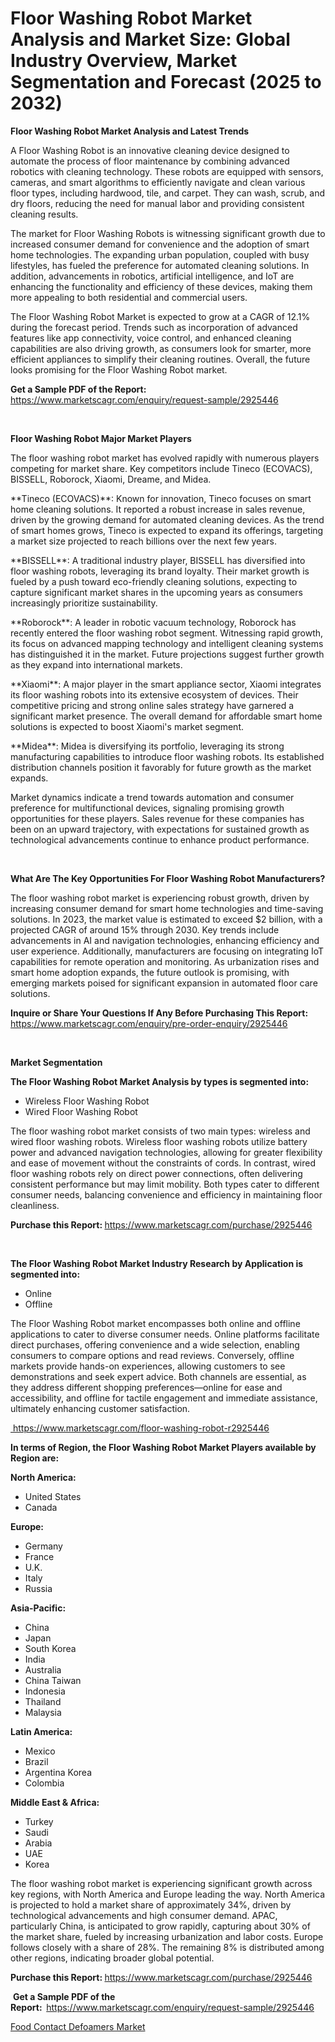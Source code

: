<p><h1>Floor Washing Robot Market Analysis and Market Size: Global Industry Overview, Market Segmentation and Forecast (2025 to 2032)</h1></p><p><strong>Floor Washing Robot Market Analysis and Latest Trends</strong></p>
<p><p>A Floor Washing Robot is an innovative cleaning device designed to automate the process of floor maintenance by combining advanced robotics with cleaning technology. These robots are equipped with sensors, cameras, and smart algorithms to efficiently navigate and clean various floor types, including hardwood, tile, and carpet. They can wash, scrub, and dry floors, reducing the need for manual labor and providing consistent cleaning results.</p><p>The market for Floor Washing Robots is witnessing significant growth due to increased consumer demand for convenience and the adoption of smart home technologies. The expanding urban population, coupled with busy lifestyles, has fueled the preference for automated cleaning solutions. In addition, advancements in robotics, artificial intelligence, and IoT are enhancing the functionality and efficiency of these devices, making them more appealing to both residential and commercial users.</p><p>The Floor Washing Robot Market is expected to grow at a CAGR of 12.1% during the forecast period. Trends such as incorporation of advanced features like app connectivity, voice control, and enhanced cleaning capabilities are also driving growth, as consumers look for smarter, more efficient appliances to simplify their cleaning routines. Overall, the future looks promising for the Floor Washing Robot market.</p></p>
<p><strong>Get a Sample PDF of the Report:&nbsp;</strong> <a href="https://www.marketscagr.com/enquiry/request-sample/2925446?utm_campaign=2796&utm_medium=2&utm_source=Github&utm_content=ia&utm_term=12032025&utm_id=floor-washing-robot">https://www.marketscagr.com/enquiry/request-sample/2925446</a></p>
<p>&nbsp;</p>
<p><strong>Floor Washing Robot Major Market Players</strong></p>
<p><p>The floor washing robot market has evolved rapidly with numerous players competing for market share. Key competitors include Tineco (ECOVACS), BISSELL, Roborock, Xiaomi, Dreame, and Midea. </p><p>**Tineco (ECOVACS)**: Known for innovation, Tineco focuses on smart home cleaning solutions. It reported a robust increase in sales revenue, driven by the growing demand for automated cleaning devices. As the trend of smart homes grows, Tineco is expected to expand its offerings, targeting a market size projected to reach billions over the next few years.</p><p>**BISSELL**: A traditional industry player, BISSELL has diversified into floor washing robots, leveraging its brand loyalty. Their market growth is fueled by a push toward eco-friendly cleaning solutions, expecting to capture significant market shares in the upcoming years as consumers increasingly prioritize sustainability.</p><p>**Roborock**: A leader in robotic vacuum technology, Roborock has recently entered the floor washing robot segment. Witnessing rapid growth, its focus on advanced mapping technology and intelligent cleaning systems has distinguished it in the market. Future projections suggest further growth as they expand into international markets.</p><p>**Xiaomi**: A major player in the smart appliance sector, Xiaomi integrates its floor washing robots into its extensive ecosystem of devices. Their competitive pricing and strong online sales strategy have garnered a significant market presence. The overall demand for affordable smart home solutions is expected to boost Xiaomi's market segment.</p><p>**Midea**: Midea is diversifying its portfolio, leveraging its strong manufacturing capabilities to introduce floor washing robots. Its established distribution channels position it favorably for future growth as the market expands.</p><p>Market dynamics indicate a trend towards automation and consumer preference for multifunctional devices, signaling promising growth opportunities for these players. Sales revenue for these companies has been on an upward trajectory, with expectations for sustained growth as technological advancements continue to enhance product performance.</p></p>
<p>&nbsp;</p>
<p><strong>What Are The Key Opportunities For Floor Washing Robot Manufacturers?</strong></p>
<p><p>The floor washing robot market is experiencing robust growth, driven by increasing consumer demand for smart home technologies and time-saving solutions. In 2023, the market value is estimated to exceed $2 billion, with a projected CAGR of around 15% through 2030. Key trends include advancements in AI and navigation technologies, enhancing efficiency and user experience. Additionally, manufacturers are focusing on integrating IoT capabilities for remote operation and monitoring. As urbanization rises and smart home adoption expands, the future outlook is promising, with emerging markets poised for significant expansion in automated floor care solutions.</p></p>
<p><strong>Inquire or Share Your Questions If Any Before Purchasing This Report:</strong> <a href="https://www.marketscagr.com/enquiry/pre-order-enquiry/2925446?utm_campaign=2796&utm_medium=2&utm_source=Github&utm_content=ia&utm_term=12032025&utm_id=floor-washing-robot">https://www.marketscagr.com/enquiry/pre-order-enquiry/2925446</a></p>
<p>&nbsp;</p>
<p><strong>Market Segmentation</strong></p>
<p><strong>The Floor Washing Robot Market Analysis by types is segmented into:</strong></p>
<p><ul><li>Wireless Floor Washing Robot</li><li>Wired Floor Washing Robot</li></ul></p>
<p><p>The floor washing robot market consists of two main types: wireless and wired floor washing robots. Wireless floor washing robots utilize battery power and advanced navigation technologies, allowing for greater flexibility and ease of movement without the constraints of cords. In contrast, wired floor washing robots rely on direct power connections, often delivering consistent performance but may limit mobility. Both types cater to different consumer needs, balancing convenience and efficiency in maintaining floor cleanliness.</p></p>
<p><strong>Purchase this Report:&nbsp;</strong><a href="https://www.marketscagr.com/purchase/2925446?utm_campaign=2796&utm_medium=2&utm_source=Github&utm_content=ia&utm_term=12032025&utm_id=floor-washing-robot">https://www.marketscagr.com/purchase/2925446</a></p>
<p>&nbsp;</p>
<p><strong>The Floor Washing Robot Market Industry Research by Application is segmented into:</strong></p>
<p><ul><li>Online</li><li>Offline</li></ul></p>
<p><p>The Floor Washing Robot market encompasses both online and offline applications to cater to diverse consumer needs. Online platforms facilitate direct purchases, offering convenience and a wide selection, enabling consumers to compare options and read reviews. Conversely, offline markets provide hands-on experiences, allowing customers to see demonstrations and seek expert advice. Both channels are essential, as they address different shopping preferences—online for ease and accessibility, and offline for tactile engagement and immediate assistance, ultimately enhancing customer satisfaction.</p></p>
<p><a href="https://www.marketscagr.com/floor-washing-robot-r2925446?utm_campaign=2796&utm_medium=2&utm_source=Github&utm_content=ia&utm_term=12032025&utm_id=floor-washing-robot">&nbsp;https://www.marketscagr.com/floor-washing-robot-r2925446</a></p>
<p><strong>In terms of Region, the Floor Washing Robot Market Players available by Region are:</strong></p>
<p>
    <p> <strong> North America: </strong>
        <ul>
            <li>United States</li>
            <li>Canada</li>
        </ul>
        </p> 
    <p> <strong> Europe: </strong>
        <ul>
            <li>Germany</li>
            <li>France</li>
            <li>U.K.</li>
            <li>Italy</li>
            <li>Russia</li>
        </ul>
        </p> 
    <p> <strong> Asia-Pacific: </strong>
        <ul>
            <li>China</li>
            <li>Japan</li>
            <li>South Korea</li>
            <li>India</li>
            <li>Australia</li>
            <li>China Taiwan</li>
            <li>Indonesia</li>
            <li>Thailand</li>
            <li>Malaysia</li>
        </ul>
        </p> 
    <p> <strong> Latin America: </strong>
        <ul>
            <li>Mexico</li>
            <li>Brazil</li>
            <li>Argentina Korea</li>
            <li>Colombia</li>
        </ul>
        </p> 
    <p> <strong> Middle East & Africa: </strong>
        <ul>
            <li>Turkey</li>
            <li>Saudi</li>
            <li>Arabia</li>
            <li>UAE</li>
            <li>Korea</li>
        </ul>
    </p>
    </p>
<p><p>The floor washing robot market is experiencing significant growth across key regions, with North America and Europe leading the way. North America is projected to hold a market share of approximately 34%, driven by technological advancements and high consumer demand. APAC, particularly China, is anticipated to grow rapidly, capturing about 30% of the market share, fueled by increasing urbanization and labor costs. Europe follows closely with a share of 28%. The remaining 8% is distributed among other regions, indicating broader global potential.</p></p>
<p><strong>Purchase this Report: </strong><a href="https://www.marketscagr.com/purchase/2925446?utm_campaign=2796&utm_medium=2&utm_source=Github&utm_content=ia&utm_term=12032025&utm_id=floor-washing-robot">https://www.marketscagr.com/purchase/2925446</a></p>
<p>&nbsp;<strong>Get a Sample PDF of the Report:&nbsp;&nbsp;</strong><a href="https://www.marketscagr.com/enquiry/request-sample/2925446?utm_campaign=2796&utm_medium=2&utm_source=Github&utm_content=ia&utm_term=12032025&utm_id=floor-washing-robot">https://www.marketscagr.com/enquiry/request-sample/2925446</a></p>
<p><strong></strong></p>
<p><p><a href="https://github.com/raffadongraffadong/Market-Research-Report-List-1/blob/main/food-contact-defoamers-market.md?utm_campaign=2796&utm_medium=2&utm_source=Github&utm_content=ia&utm_term=12032025&utm_id=floor-washing-robot">Food Contact Defoamers Market</a></p></p>